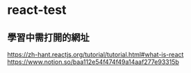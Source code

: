 # react-test
## 學習中需打開的網址

https://zh-hant.reactjs.org/tutorial/tutorial.html#what-is-react
https://www.notion.so/baa112e54f474f49a14aaf277e93315b